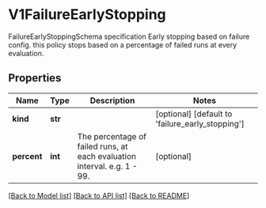 # V1FailureEarlyStopping

FailureEarlyStoppingSchema specification Early stopping based on failure config. this policy stops based on a percentage of failed runs at every evaluation.

## Properties
Name | Type | Description | Notes
------------ | ------------- | ------------- | -------------
**kind** | **str** |  | [optional] [default to 'failure_early_stopping']
**percent** | **int** | The percentage of failed runs, at each evaluation interval. e.g. 1 - 99. | [optional] 

[[Back to Model list]](../README.md#documentation-for-models) [[Back to API list]](../README.md#documentation-for-api-endpoints) [[Back to README]](../README.md)


